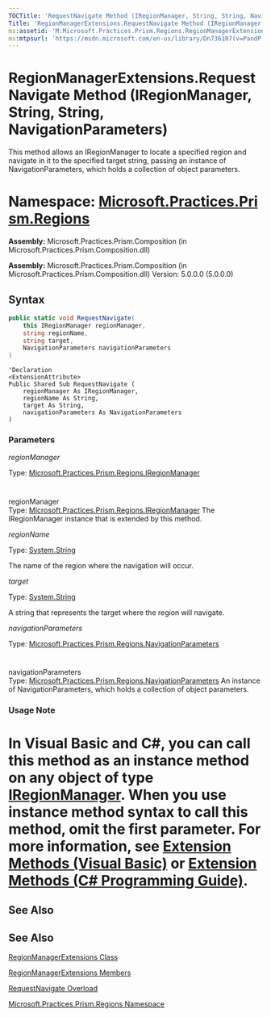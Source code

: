 ```yaml
---
TOCTitle: 'RequestNavigate Method (IRegionManager, String, String, NavigationParameters)'
Title: 'RegionManagerExtensions.RequestNavigate Method (IRegionManager, String, String, NavigationParameters) (Microsoft.Practices.Prism.Regions)'
ms:assetid: 'M:Microsoft.Practices.Prism.Regions.RegionManagerExtensions.RequestNavigate(Microsoft.Practices.Prism.Regions.IRegionManager,System.String,System.String,Microsoft.Practices.Prism.Regions.NavigationParameters)'
ms:mtpsurl: 'https://msdn.microsoft.com/en-us/library/Dn736107(v=PandP.50)'
---
```


# RegionManagerExtensions.RequestNavigate Method (IRegionManager, String, String, NavigationParameters)

This method allows an IRegionManager to locate a specified region and navigate in it to the specified target string, passing an instance of NavigationParameters, which holds a collection of object parameters.

# **Namespace:** [Microsoft.Practices.Prism.Regions](https://msdn.microsoft.com/library/microsoft.practices.prism.regions)
**Assembly:** Microsoft.Practices.Prism.Composition (in Microsoft.Practices.Prism.Composition.dll)

**Assembly:** Microsoft.Practices.Prism.Composition (in Microsoft.Practices.Prism.Composition.dll) Version: 5.0.0.0 (5.0.0.0)

## Syntax

```C# 
public static void RequestNavigate(
	this IRegionManager regionManager,
	string regionName,
	string target,
	NavigationParameters navigationParameters
)
```

```VB 
'Declaration
<ExtensionAttribute> 
Public Shared Sub RequestNavigate ( 
	regionManager As IRegionManager,
	regionName As String,
	target As String,
	navigationParameters As NavigationParameters
)
```

### Parameters

*regionManager*

Type: [Microsoft.Practices.Prism.Regions.IRegionManager](https://msdn.microsoft.com/library/microsoft.practices.prism.regions.iregionmanager)
# 
regionManager  
Type: [Microsoft.Practices.Prism.Regions.IRegionManager](https://msdn.microsoft.com/library/microsoft.practices.prism.regions.iregionmanager)
The IRegionManager instance that is extended by this method.

*regionName*  

Type: [System.String](http://msdn.microsoft.com/en-us/library/s1wwdcbf)

The name of the region where the navigation will occur.

*target*

Type: [System.String](http://msdn.microsoft.com/en-us/library/s1wwdcbf)

A string that represents the target where the region will navigate.

*navigationParameters*

Type: [Microsoft.Practices.Prism.Regions.NavigationParameters](https://msdn.microsoft.com/library/microsoft.practices.prism.regions.navigationparameters)
# 
navigationParameters  
Type: [Microsoft.Practices.Prism.Regions.NavigationParameters](https://msdn.microsoft.com/library/microsoft.practices.prism.regions.navigationparameters)
An instance of NavigationParameters, which holds a collection of object parameters.

### Usage Note

# In Visual Basic and C\#, you can call this method as an instance method on any object of type [IRegionManager](https://msdn.microsoft.com/library/microsoft.practices.prism.regions.iregionmanager). When you use instance method syntax to call this method, omit the first parameter. For more information, see [Extension Methods (Visual Basic)](http://msdn.microsoft.com/en-us/library/bb384936.aspx) or [Extension Methods (C\# Programming Guide)](http://msdn.microsoft.com/en-us/library/bb383977.aspx).

## See Also

## See Also

[RegionManagerExtensions Class](https://msdn.microsoft.com/library/microsoft.practices.prism.regions.regionmanagerextensions)

[RegionManagerExtensions Members](https://msdn.microsoft.com/en-us/library/microsoft.practices.prism.regions.regionmanagerextensions_members(v=pandp.50))

[RequestNavigate Overload](https://msdn.microsoft.com/en-us/library/microsoft.practices.prism.regions.regionmanagerextensions.requestnavigate(v=pandp.50))

[Microsoft.Practices.Prism.Regions Namespace](https://msdn.microsoft.com/library/microsoft.practices.prism.regions)
